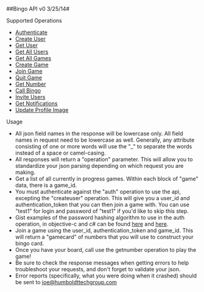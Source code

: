 ##Bingo API v0 3/25/14#

Supported Operations

- [Authenticate](v0/auth "Authenticate")
- [Create User](v0/createuser "Create User")
- [Get User](v0/getuser "Get User")
- [Get All Users](v0/allusers "Get All Users")
- [Get All Games](v0/allgames "Get All Games")
- [Create Game](v0/creategame "Create Game")
- [Join Game](v0/joingame "Join Game")
- [Quit Game](v0/quitgame "Quit Game")
- [Get Number](v0/getnumber "Get Number")
- [Call Bingo](v0/callbingo "Call Bingo")
- [Invite Users](v0/inviteusers "Invite Users")
- [Get Notifications](v0/allnotifications "Get Notifications")
- [Update Profile Image](v0/updateprofileimage "Update Profile Image")

Usage  


- All json field names in the response will be lowercase only. All field names in request need to be lowercase as well. Generally, any attribute consisting of one or more words will use the "\_" to separate the words instead of a space or camel-casing.
- All responses will return a "operation" parameter. This will allow you to standardize your json parsing depending on which request you are making.
- Get a list of all currently in progress games. Within each block of "game" data, there is a game\_id.
- You must authenticate against the "auth" operation to use the api, excepting the "createuser" operation. This will give you a user\_id and authentication\_token that you can then join a game with. You can use "test1" for login and password of "test1" if you'd like to skip this step.
- Gist examples of the password hashing algorithm to use in the auth operation, in objective-c and c# can be found [here](https://gist.github.com/thejoebaldwin/10443564 "here") and [here](https://gist.github.com/thejoebaldwin/10443397 "here").
- Join a game using the user\_id, authentication\_token and game\_id. This will return a "gamecard" of numbers that you will use to construct your bingo card.
- Once you have your board, call use the getnumber operation to play the game!
- Be sure to check the response messages when getting errors to help troubleshoot your requests, and don't forget to validate your json.
- Error reports (specifically, what you were doing when it crashed) should be sent to [joe@humboldttechgroup.com](mailto:joe@humboldttechgroup.com "email")